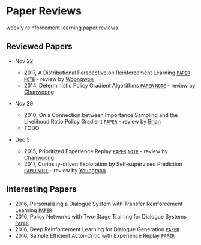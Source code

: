 # Paper Reviews
weekly reinforcement learning paper reviews

## Reviewed Papers

* Nov 22
  - 2017, A Distributional Perspective on Reinforcement Learning [`PAPER`](https://arxiv.org/abs/1707.06887) [`NOTE`](https://github.com/rlcode/paper-reviews/blob/master/C51.md) - review by [Woongwon](https://github.com/orgs/rlcode/people/dnddnjs)
  - 2014, Deterministic Policy Gradient Algorithms [`PAPER`](http://proceedings.mlr.press/v32/silver14.pdf) [`NOTE`](https://github.com/rlcode/paper-reviews/blob/master/DPG.md) - review by [Chanwoong](https://github.com/orgs/rlcode/people/jcwleo)
* Nov 29
  - 2010, On a Connection between Importance Sampling and the Likelihood Ratio Policy Gradient [`PAPER`](http://rll.berkeley.edu/~jietang/pubs/nips10_Tang.pdf) - review by [Brian](https://github.com/orgs/rlcode/people/wooridle)
  - TODO

* Dec 5
  - 2015, Prioritized Experience Replay [`PAPER`](https://arxiv.org/abs/1511.05952) [`NOTE`](https://github.com/rlcode/paper-reviews/blob/master/PER.md) - review by [Chanwoong](https://github.com/orgs/rlcode/people/jcwleo)
  - 2017, Curiosity-driven Exploration by Self-supervised Prediction [`PAPER`](https://arxiv.org/pdf/1705.05363.pdf)[`NOTE`](https://github.com/rlcode/paper-reviews/blob/master/NoRewardRL.md) - review by [Youngmoo](https://github.com/orgs/rlcode/people/zzing0907)

## Interesting Papers
- 2016, Personalizing a Dialogue System with Transfer Reinforcement Learning [`PAPER`](https://arxiv.org/pdf/1610.02891.pdf)
- 2016, Policy Networks with Two-Stage Training for Dialogue Systems [`PAPER`](https://arxiv.org/abs/1606.03152)
- 2016, Deep Reinforcement Learning for Dialogue Generation [`PAPER`](https://arxiv.org/abs/1606.01541)
- 2016, Sample Efficient Actor-Critic with Experience Replay [`PAPER`](https://arxiv.org/abs/1611.01224)
